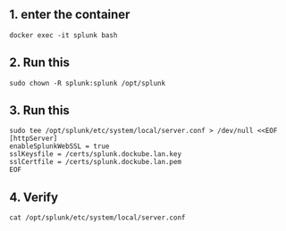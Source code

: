 ## 1. enter the container
```
docker exec -it splunk bash
```
## 2. Run this

```
sudo chown -R splunk:splunk /opt/splunk
```
## 3. Run this 
```
sudo tee /opt/splunk/etc/system/local/server.conf > /dev/null <<EOF
[httpServer]
enableSplunkWebSSL = true
sslKeysfile = /certs/splunk.dockube.lan.key
sslCertfile = /certs/splunk.dockube.lan.pem
EOF
```

## 4. Verify

```
cat /opt/splunk/etc/system/local/server.conf
```